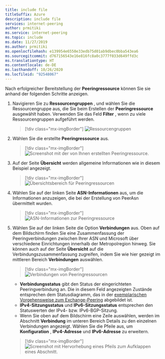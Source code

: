 ```yaml
---
title: include file
titleSuffix: Azure
description: include file
services: internet-peering
author: prmitiki
ms.service: internet-peering
ms.topic: include
ms.date: 11/27/2019
ms.author: prmitiki
ms.openlocfilehash: e139954e6550e33edb75d01ab9dbec0bba543ea6
ms.sourcegitcommit: d767156543e16e816fc8a0c3777f033d649ffd3c
ms.translationtype: HT
ms.contentlocale: de-DE
ms.lasthandoff: 10/26/2020
ms.locfileid: "92548067"
---
```

Nach erfolgreicher Bereitstellung der **Peeringressource** können Sie sie anhand der folgenden Schritte anzeigen.

1. Navigieren Sie zu **Ressourcengruppen** , und wählen Sie die Ressourcengruppe aus, die Sie beim Erstellen der **Peeringressource** ausgewählt haben. Verwenden Sie das Feld **Filter** , wenn zu viele Ressourcengruppen aufgeführt werden.

    > [!div class="mx-imgBorder"]
    > ![Ressourcengruppen](../media/setup-direct-get-resourcegroup.png)

1. Wählen Sie die erstellte **Peeringressource** aus.

    > [!div class="mx-imgBorder"]
    > ![Screenshot mit der von Ihnen erstellten Peeringressource.](../media/setup-direct-get-open.png)

1. Auf der Seite **Übersicht** werden allgemeine Informationen wie in diesem Beispiel angezeigt.

    > [!div class="mx-imgBorder"]
    > ![Übersichtsbereich für Peeringressourcen](../media/setup-exchange-get-overview.png)

1. Wählen Sie auf der linken Seite **ASN-Informationen** aus, um die Informationen anzuzeigen, die bei der Erstellung von PeerAsn übermittelt wurden.

    > [!div class="mx-imgBorder"]
    > ![ASN-Informationen zur Peeringressource](../media/setup-direct-get-asninfo.png)

1. Wählen Sie auf der linken Seite die Option **Verbindungen** aus. Oben auf dem Bildschirm finden Sie eine Zusammenfassung der Peeringverbindungen zwischen Ihrer ASN und Microsoft über verschiedene Einrichtungen innerhalb der Metropolregion hinweg. Sie können auch auf der Seite **Übersicht** auf die Verbindungszusammenfassung zugreifen, indem Sie wie hier gezeigt im mittleren Bereich **Verbindungen** auswählen.

    > [!div class="mx-imgBorder"]
    > ![Verbindungen von Peeringressourcen](../media/setup-exchange-get-connectionssummary.png)

    * **Verbindungsstatus** gibt den Status der eingerichteten Peeringverbindung an. Die in diesem Feld angezeigten Zustände entsprechen dem Statusdiagramm, das in der [exemplarischen Vorgehensweise zum Exchange-Peering](../walkthrough-exchange-all.md) abgebildet ist.
    * **IPv4-Sitzungsstatus** und **IPv6-Sitzungsstatus** entsprechen den Statuswerten der IPv4- bzw. IPv6-BGP-Sitzung.  
    * Wenn Sie oben auf dem Bildschirm eine Zeile auswählen, werden im Abschnitt **Verbindung** im unteren Bereich Details zu den einzelnen Verbindungen angezeigt. Wählen Sie die Pfeile aus, um **Konfiguration** , **IPv4-Adresse** und **IPv6-Adresse** zu erweitern.

    > [!div class="mx-imgBorder"]
    > ![Screenshot mit Hervorhebung eines Pfeils zum Aufklappen eines Abschnitt.](../media/setup-exchange-get-connectionsipv4.png)
